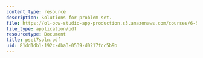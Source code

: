 ```yaml
---
content_type: resource
description: Solutions for problem set.
file: https://ol-ocw-studio-app-production.s3.amazonaws.com/courses/6-541j-speech-communication-spring-2004/81dd1db1192cdba30539d0217fcc5b9b_pset7soln.pdf
file_type: application/pdf
resourcetype: Document
title: pset7soln.pdf
uid: 81dd1db1-192c-dba3-0539-d0217fcc5b9b
---
```

